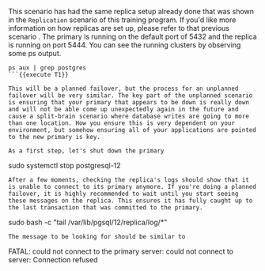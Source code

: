 This scenario has had the same replica setup already done that was shown in the `Replication` scenario of this training program. If you'd like more information on how replicas are set up, please refer to that previous scenario . The primary is running on the default port of 5432 and the replica is running on port 5444. You can see the running clusters by observing some ps output.

```
ps aux | grep postgres
```{{execute T1}}

This will be a planned failover, but the process for an unplanned failover will be very similar. The key part of the unplanned scenario is ensuring that your primary that appears to be down is really down and will not be able come up unexpectedly again in the future and cause a split-brain scenario where database writes are going to more than one location. How you ensure this is very dependent on your environment, but somehow ensuring all of your applications are pointed to the new primary is key.

As a first step, let's shut down the primary
```
sudo systemctl stop postgresql-12
```{{execute T1}}
After a few moments, checking the replica's logs should show that it is unable to connect to its primary anymore. If you're doing a planned failover, it is highly recommended to wait until you start seeing these messages on the replica. This ensures it has fully caught up to the last transaction that was committed to the primary.
```
sudo bash -c "tail /var/lib/pgsql/12/replica/log/*"
```{{execute T1}}
The message to be looking for should be similar to
```
FATAL:  could not connect to the primary server: could not connect to server: Connection refused
```
